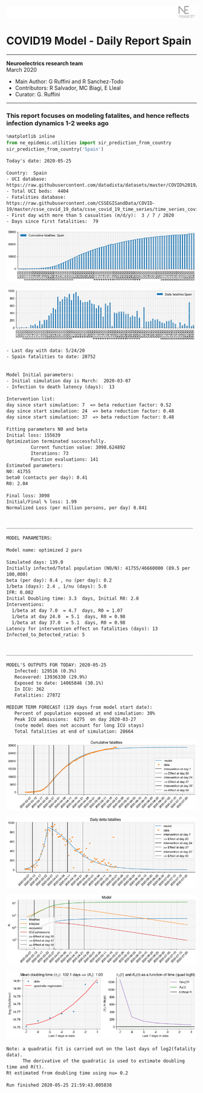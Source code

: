 ![](./images/logo.png)
# COVID19 Model - Daily Report Spain

---

**Neuroelectrics research team**  
March 2020  
* Main Author: G Ruffini and R Sanchez-Todo  
* Contributors: R Salvador, MC Biagi, E Lleal
* Curator: G. Ruffini

---

### This report focuses on modeling fatalites, and hence reflects infection dynamics 1-2 weeks ago


```python
%matplotlib inline
from ne_epidemic.utilities import sir_prediction_from_country
sir_prediction_from_country('Spain')
```

    Today's date: 2020-05-25 
    
    Country:  Spain
    - UCI database:  https://raw.githubusercontent.com/datadista/datasets/master/COVID%2019/ccaa_camas_uci_2017.csv
    - Total UCI beds:  4404
    - Fatalities database:  https://raw.githubusercontent.com/CSSEGISandData/COVID-19/master/csse_covid_19_data/csse_covid_19_time_series/time_series_covid19_deaths_global.csv
    - First day with more than 5 casualties (m/d/y):  3 / 7 / 2020
    - Days since first fatalities:  79



![png](01%20-%20Daily_Report_Spain_files/01%20-%20Daily_Report_Spain_2_1.png)



![png](01%20-%20Daily_Report_Spain_files/01%20-%20Daily_Report_Spain_2_2.png)


    - Last day with data: 5/24/20
    - Spain fatalities to date: 28752
     
    
    Model Initial parameters:
    - Initial simulation day is March:  2020-03-07
    - Infection to death latency (days):  13
    
    Intervention list:
    day since start simulation: 7  => beta reduction factor: 0.52
    day since start simulation: 24  => beta reduction factor: 0.48
    day since start simulation: 37  => beta reduction factor: 0.48
    
    Fitting parameters N0 and beta
    Initial loss: 155639
    Optimization terminated successfully.
             Current function value: 3098.624892
             Iterations: 73
             Function evaluations: 141
    Estimated parameters:
    N0: 41755
    beta0 (contacts per day): 0.41
    R0: 2.04
    
    Final loss: 3098
    Initial/Final % loss: 1.99
    Normalized Loss (per million persons, per day) 0.841 
    
    
    _____________________________________________________________________
     
    MODEL PARAMETERS:
    
    Model name: optimized 2 pars
    
    Simulated days: 139.0
    Initially infected/Total population (N0/N): 41755/46660000 (89.5 per 100,000)
    beta (per day): 0.4 , nu (per day): 0.2
    1/beta (days): 2.4 , 1/nu (days): 5.0
    IFR: 0.002
    Initial Doubling time: 3.3  days, Initial R0: 2.0
    Interventions:
      1/beta at day 7.0  = 4.7  days, R0 = 1.07
      1/beta at day 24.0  = 5.1  days, R0 = 0.98
      1/beta at day 37.0  = 5.1  days, R0 = 0.98
    Latency for intervention effect on fatalities (days): 13
    Infected_to_Detected_ratio: 5
    
    
    _____________________________________________________________________
    
    MODEL'S OUTPUTS FOR TODAY: 2020-05-25
       Infected: 129516 (0.3%)
       Recovered: 13936330 (29.9%)
       Exposed to date: 14065846 (30.1%)
       In ICU: 362
       Fatalities: 27872
     
    MEDIUM TERM FORECAST (139 days from model start date): 
       Percent of population exposed at end simulation: 30%
       Peak ICU admissions:  6275  on day 2020-03-27
       (note model does not account for long ICU stays)
       Total fatalities at end of simulation: 28664



![png](01%20-%20Daily_Report_Spain_files/01%20-%20Daily_Report_Spain_2_4.png)



![png](01%20-%20Daily_Report_Spain_files/01%20-%20Daily_Report_Spain_2_5.png)



![png](01%20-%20Daily_Report_Spain_files/01%20-%20Daily_Report_Spain_2_6.png)


     



![png](01%20-%20Daily_Report_Spain_files/01%20-%20Daily_Report_Spain_2_8.png)


    Note: a quadratic fit is carried out on the last days of log2(fatality data).
          The derivative of the quadratic is used to estimate doubling time and R(t).
    Rt estimated from doubling time using nu= 0.2
    
    Run finished 2020-05-25 21:59:43.005838

